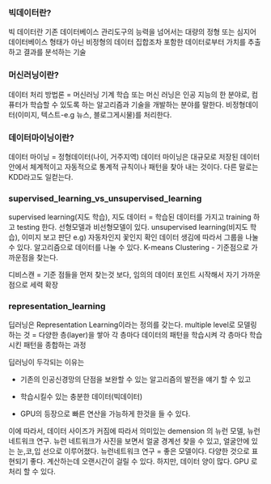 ### 빅데이터란?
빅 데이터란 기존 데이터베이스 관리도구의 능력을 넘어서는 대량의 정형 또는 심지어 데이터베이스 형태가 아닌 비정형의 데이터 집합조차 포함한 데이터로부터 가치를 추출하고 결과를 분석하는 기술

### 머신러닝이란?
데이터 처리 방법론 = 머신러닝
기계 학습 또는 머신 러닝은 인공 지능의 한 분야로, 컴퓨터가 학습할 수 있도록 하는 알고리즘과 기술을 개발하는 분야를 말한다. 비정형데이터(이미지, 텍스트-e.g 뉴스, 블로그게시물)를 처리한다.

### 데이터마이닝이란?
데이터 마이닝 = 정형데이터(나이, 거주지역)
데이터 마이닝은 대규모로 저장된 데이터 안에서 체계적이고 자동적으로 통계적 규칙이나 패턴을 찾아 내는 것이다. 다른 말로는 KDD라고도 일컫는다.

### supervised_learning_vs_unsupervised_learning
supervised learning(지도 학습), 지도 데이터 = 학습된 데이터를 가지고 training 하고 testing 한다. 선형모델과 비선형모델이 있다.
unsupervised learning(비지도 학습), 이미지 보고 판단 e.g) 자동차인지 꽃인지 확인
데이터 생김에 따라서 그룹을 나눌 수 있다. 알고리즘으로 데이터를 나눌 수 있다.
K-means Clustering - 기준점으로 가까운점을 찾는다.

디비스캔 = 기준 점들을 먼저 찾는것 보다, 임의의 데이터 포인트 시작해서 자기 가까운 점으로 세력 확장

### representation_learning

딥러닝은 Representation Learning이라는 정의를 갖는다.
multiple level로 모델링 하는 것 = 다양한 층(layer)을 쌓아 각 층마다 데이터의 패턴을 학습시켜 각 층마다 학습시킨 패턴을 종합하는 과정

딥러닝이 두각되는 이유는 
- 기존의 인공신경망의 단점을 보완할 수 있는 알고리즘의 발전을 얘기 할 수 있고

- 학습시킬수 있는 충분한 데이터(빅데이터)

- GPU의 등장으로 빠른 연산을 가능하게 한것을 들 수 있다.

이에 따라서, 데이터 사이즈가 커짐에 따라서 의미있는 demension 의 뉴런 모델, 뉴런 네트워크 연구. 
뉴런 네트워크가 사진을 보면서 얼굴 경계선 찾을 수 있고, 얼굴안에 있는 눈,코,입 선으로 이루어졌다. 
뉴런네트워크 연구 = 좋은 모델이다. 다양한 것으로 표현되기 좋다. 계산하는데 오랜시간이 걸릴 수 있다. 하지만, 데이터 양이 많다. GPU 로 처리 할 수 있다.